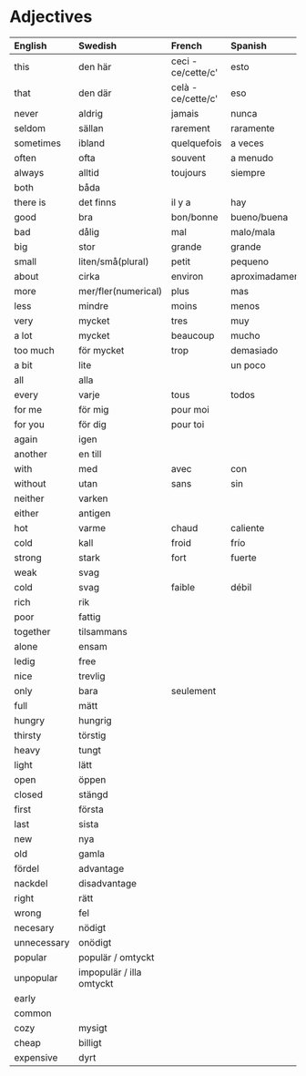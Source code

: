 # Adjectives

| English     | Swedish                  | French             | Spanish         | Portugese         | Italian         |
| :---------- | :----------------------- | :----------------- | :-------------- | :---------------- | :-------------- |
| this        | den här                  | ceci - ce/cette/c' | esto            |                   |                 |
| that        | den där                  | celà - ce/cette/c' | eso             |                   |                 |
| never       | aldrig                   | jamais             | nunca           |                   |                 |
| seldom      | sällan                   | rarement           | raramente       |                   |                 |
| sometimes   | ibland                   | quelquefois        | a veces         |                   |                 |
| often       | ofta                     | souvent            | a menudo        |                   |                 |
| always      | alltid                   | toujours           | siempre         | sempre            | sempre          |
| both        | båda                     |                    |                 |                   |                 |
| there is    | det finns                | il y a             | hay             |                   |                 |
| good        | bra                      | bon/bonne          | bueno/buena     | bom/boa/bons/boas | buono           |
| bad         | dålig                    | mal                | malo/mala       | mau               | cattivo/cattiva |
| big         | stor                     | grande             | grande          |                   |                 |
| small       | liten/små(plural)        | petit              | pequeno         |                   |                 |
| about       | cirka                    | environ            | aproximadamente |                   |                 |
| more        | mer/fler(numerical)      | plus               | mas             |                   |                 |
| less        | mindre                   | moins              | menos           |                   |                 |
| very        | mycket                   | tres               | muy             | muito             | molto           |
| a lot       | mycket                   | beaucoup           | mucho           |                   |                 |
| too much    | för mycket               | trop               | demasiado       |                   | troppo          |
| a bit       | lite                     |                    | un poco         |                   |                 |
| all         | alla                     |                    |                 |                   |                 |
| every       | varje                    | tous               | todos           |                   |                 |
| for me      | för mig                  | pour moi           |                 |                   |                 |
| for you     | för dig                  | pour toi           |                 |                   |                 |
| again       | igen                     |                    |                 |                   |                 |
| another     | en till                  |                    |                 |                   |                 |
| with        | med                      | avec               | con             |                   |                 |
| without     | utan                     | sans               | sin             |                   |                 |
| neither     | varken                   |                    |                 |                   |                 |
| either      | antigen                  |                    |                 |                   |                 |
| hot         | varme                    | chaud              | caliente        |                   |                 |
| cold        | kall                     | froid              | frío            |                   |                 |
| strong      | stark                    | fort               | fuerte          |                   |                 |
| weak        | svag                     |
| cold        | svag                     | faible             | débil           |                   |                 |
| rich        | rik                      |                    |                 |                   |                 |
| poor        | fattig                   |                    |                 |                   |                 |
| together    | tilsammans               |                    |                 |                   |                 |
| alone       | ensam                    |                    |                 |                   |                 |
| ledig       | free                     |                    |                 |                   |                 |
| nice        | trevlig                  |                    |                 |                   |                 |
| only        | bara                     | seulement          |                 |                   |                 |
| full        | mätt                     |                    |                 |                   |                 |
| hungry      | hungrig                  |                    |                 |                   |                 |
| thirsty     | törstig                  |                    |                 |                   |                 |
| heavy       | tungt                    |                    |                 |                   |                 |
| light       | lätt                     |                    |                 |                   |                 |
| open        | öppen                    |                    |                 |                   |                 |
| closed      | stängd                   |                    |                 |                   |                 |
| first       | första                   |                    |                 |                   |                 |
| last        | sista                    |                    |                 |                   |                 |
| new         | nya                      |                    |                 |                   |                 |
| old         | gamla                    |                    |                 |                   |                 |
| fördel      | advantage                |                    |                 |                   |                 |
| nackdel     | disadvantage             |                    |                 |                   |                 |
| right       | rätt                     |                    |                 |                   |                 |
| wrong       | fel                      |
| necesary    | nödigt                   |                    |
| unnecessary | onödigt                  |
| popular     | populär / omtyckt        |
| unpopular   | impopulär / illa omtyckt |
| early       |
| common      |
| cozy        | mysigt                   |
| cheap       | billigt                  |
| expensive   | dyrt                     |
